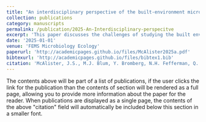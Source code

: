 ```yaml
---
title: "An interdisciplinary perspective of the built-environment microbiome"
collection: publications
category: manuscripts
permalink: /publication/2025-An-Interdisciplinary-perspecitve
excerpt: 'This paper discusses the challenges of studying the built environment microbiome because of the inherent interdisciplinary nature of the field'
date: '2025-01-01'
venue: 'FEMS Microbiology Ecology'
paperurl: 'http://academicpages.github.io/files/McAlister2025a.pdf'
bibtexurl: 'http://academicpages.github.io/files/bibtex1.bib'
citation: 'McAlister, J.S., M.J. Blum, Y. Bromberg, N.H. Fefferman, Q. He, E. Lofgren, D.L.Miller, C. Schreiner, K. Selcuk Candan, H. Szabo-Rogers, and J. M. Reed (2025) An Interdisciplinary Perspective of the Built-Environment Microbiome. FEMS Microbiology Ecology https://doi.org/10.1093/femsec/fiae166'
---
```

The contents above will be part of a list of publications, if the user clicks the link for the publication than the contents of section will be rendered as a full page, allowing you to provide more information about the paper for the reader. When publications are displayed as a single page, the contents of the above "citation" field will automatically be included below this section in a smaller font.
